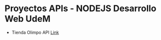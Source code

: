# Proyectos APIs - NODEJS Desarrollo Web UdeM

- Tienda Olimpo API [Link](https://github.com/saurmo/desarrollo-web-backend/tree/2021-1-tienda-olimpo-api)
